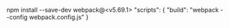 npm install --save-dev webpack@<v5.69.1>
"scripts": {
  "build": "webpack --config webpack.config.js"
}
